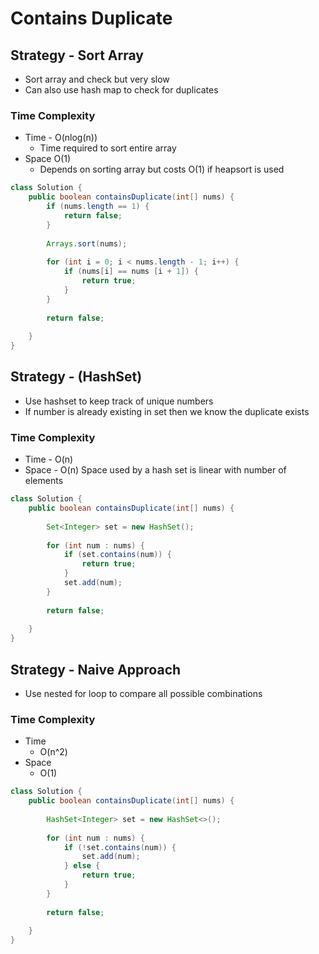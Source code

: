 # Contains Duplicate

## Strategy - Sort Array

* Sort array and check but very slow
* Can also use hash map to check for duplicates

### Time Complexity

* Time - O(nlog(n))
  * Time required to sort entire array
* Space O(1)
  * Depends on sorting array but costs O(1) if heapsort is used

```java
class Solution {
    public boolean containsDuplicate(int[] nums) {
        if (nums.length == 1) {
            return false;
        }
        
        Arrays.sort(nums);
        
        for (int i = 0; i < nums.length - 1; i++) {
            if (nums[i] == nums [i + 1]) {
                return true;
            }
        }
        
        return false;
        
    }
}
```

## Strategy - (HashSet)

* Use hashset to keep track of unique numbers
* If number is already existing in set then we know the duplicate exists

### Time Complexity

* Time - O(n)
* Space - O(n) Space used by a hash set is linear with number of elements

```java
class Solution {
    public boolean containsDuplicate(int[] nums) {
        
        Set<Integer> set = new HashSet();
        
        for (int num : nums) {
            if (set.contains(num)) {
                return true;
            } 
            set.add(num);
        }
        
        return false;
        
    }
}
```

## Strategy - Naive Approach

* Use nested for loop to compare all possible combinations



### Time Complexity

* Time
  * O(n^2)
* Space&#x20;
  * O(1)

```java
class Solution {
    public boolean containsDuplicate(int[] nums) {
        
        HashSet<Integer> set = new HashSet<>();
        
        for (int num : nums) {
            if (!set.contains(num)) {
                set.add(num);
            } else {
                return true;
            }
        }
        
        return false;
        
    }
}
```
